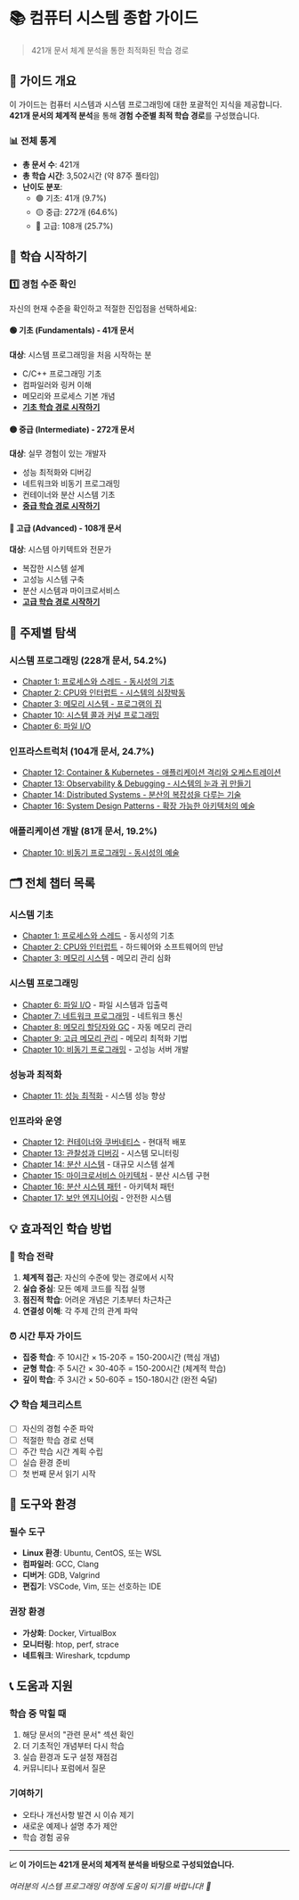 # 📚 컴퓨터 시스템 종합 가이드

> 421개 문서 체계 분석을 통한 최적화된 학습 경로

## 🎯 가이드 개요

이 가이드는 컴퓨터 시스템과 시스템 프로그래밍에 대한 포괄적인 지식을 제공합니다.
**421개 문서의 체계적 분석**을 통해 **경험 수준별 최적 학습 경로**를 구성했습니다.

### 📊 전체 통계

- **총 문서 수**: 421개
- **총 학습 시간**: 3,502시간 (약 87주 풀타임)
- **난이도 분포**:
  - 🟢 기초: 41개 (9.7%)
  - 🟡 중급: 272개 (64.6%)
  - 🔴 고급: 108개 (25.7%)

## 🚀 학습 시작하기

### 1️⃣ 경험 수준 확인

자신의 현재 수준을 확인하고 적절한 진입점을 선택하세요:

#### 🟢 기초 (Fundamentals) - 41개 문서

**대상**: 시스템 프로그래밍을 처음 시작하는 분

- C/C++ 프로그래밍 기초
- 컴파일러와 링커 이해
- 메모리와 프로세스 기본 개념
- **[기초 학습 경로 시작하기](./learning-paths/fundamentals/)**

#### 🟡 중급 (Intermediate) - 272개 문서  

**대상**: 실무 경험이 있는 개발자

- 성능 최적화와 디버깅
- 네트워크와 비동기 프로그래밍
- 컨테이너와 분산 시스템 기초
- **[중급 학습 경로 시작하기](./learning-paths/intermediate/)**

#### 🔴 고급 (Advanced) - 108개 문서

**대상**: 시스템 아키텍트와 전문가

- 복잡한 시스템 설계
- 고성능 시스템 구축
- 분산 시스템과 마이크로서비스
- **[고급 학습 경로 시작하기](./learning-paths/advanced/)**

## 📖 주제별 탐색

### 시스템 프로그래밍 (228개 문서, 54.2%)

- [Chapter 1: 프로세스와 스레드 - 동시성의 기초](./chapter-01-process-thread/)
- [Chapter 2: CPU와 인터럽트 - 시스템의 심장박동](./chapter-02-cpu-interrupt/)
- [Chapter 3: 메모리 시스템 - 프로그램의 집](./chapter-03-memory-system/)
- [Chapter 10: 시스템 콜과 커널 프로그래밍](./chapter-10-syscall-kernel/)
- [Chapter 6: 파일 I/O](./chapter-06-file-io/)

### 인프라스트럭처 (104개 문서, 24.7%)

- [Chapter 12: Container & Kubernetes - 애플리케이션 격리와 오케스트레이션](./chapter-12-container-kubernetes/)
- [Chapter 13: Observability & Debugging - 시스템의 눈과 귀 만들기](./chapter-13-observability-debugging/)
- [Chapter 14: Distributed Systems - 분산의 복잡성을 다루는 기술](./chapter-14-distributed-systems/)
- [Chapter 16: System Design Patterns - 확장 가능한 아키텍처의 예술](./chapter-16-system-design-patterns/)

### 애플리케이션 개발 (81개 문서, 19.2%)

- [Chapter 10: 비동기 프로그래밍 - 동시성의 예술](./chapter-10-async-programming/)

## 🗂️ 전체 챕터 목록

### 시스템 기초

- [Chapter 1: 프로세스와 스레드](./chapter-01-process-thread/) - 동시성의 기초
- [Chapter 2: CPU와 인터럽트](./chapter-02-cpu-interrupt/) - 하드웨어와 소프트웨어의 만남  
- [Chapter 3: 메모리 시스템](./chapter-03-memory-system/) - 메모리 관리 심화

### 시스템 프로그래밍

- [Chapter 6: 파일 I/O](./chapter-06-file-io/) - 파일 시스템과 입출력
- [Chapter 7: 네트워크 프로그래밍](./chapter-07-network-programming/) - 네트워크 통신
- [Chapter 8: 메모리 할당자와 GC](./chapter-08-memory-allocator-gc/) - 자동 메모리 관리
- [Chapter 9: 고급 메모리 관리](./chapter-09-advanced-memory-management/) - 메모리 최적화 기법
- [Chapter 10: 비동기 프로그래밍](./chapter-10-async-programming/) - 고성능 서버 개발

### 성능과 최적화

- [Chapter 11: 성능 최적화](./chapter-11-performance-optimization/) - 시스템 성능 향상

### 인프라와 운영

- [Chapter 12: 컨테이너와 쿠버네티스](./chapter-12-container-kubernetes/) - 현대적 배포
- [Chapter 13: 관찰성과 디버깅](./chapter-13-observability-debugging/) - 시스템 모니터링
- [Chapter 14: 분산 시스템](./chapter-14-distributed-systems/) - 대규모 시스템 설계
- [Chapter 15: 마이크로서비스 아키텍처](./chapter-15-microservices-architecture/) - 분산 시스템 구현
- [Chapter 16: 분산 시스템 패턴](./chapter-16-distributed-system-patterns/) - 아키텍처 패턴
- [Chapter 17: 보안 엔지니어링](./chapter-17-security-engineering/) - 안전한 시스템

## 💡 효과적인 학습 방법

### 🎯 학습 전략

1. **체계적 접근**: 자신의 수준에 맞는 경로에서 시작
2. **실습 중심**: 모든 예제 코드를 직접 실행
3. **점진적 학습**: 어려운 개념은 기초부터 차근차근
4. **연결성 이해**: 각 주제 간의 관계 파악

### ⏰ 시간 투자 가이드

- **집중 학습**: 주 10시간 × 15-20주 = 150-200시간 (핵심 개념)
- **균형 학습**: 주 5시간 × 30-40주 = 150-200시간 (체계적 학습)  
- **깊이 학습**: 주 3시간 × 50-60주 = 150-180시간 (완전 숙달)

### 📋 학습 체크리스트

- [ ] 자신의 경험 수준 파악
- [ ] 적절한 학습 경로 선택
- [ ] 주간 학습 시간 계획 수립
- [ ] 실습 환경 준비
- [ ] 첫 번째 문서 읽기 시작

## 🔧 도구와 환경

### 필수 도구

- **Linux 환경**: Ubuntu, CentOS, 또는 WSL
- **컴파일러**: GCC, Clang
- **디버거**: GDB, Valgrind
- **편집기**: VSCode, Vim, 또는 선호하는 IDE

### 권장 환경

- **가상화**: Docker, VirtualBox
- **모니터링**: htop, perf, strace
- **네트워크**: Wireshark, tcpdump

## 📞 도움과 지원

### 학습 중 막힐 때

1. 해당 문서의 "관련 문서" 섹션 확인
2. 더 기초적인 개념부터 다시 학습
3. 실습 환경과 도구 설정 재점검
4. 커뮤니티나 포럼에서 질문

### 기여하기

- 오타나 개선사항 발견 시 이슈 제기
- 새로운 예제나 설명 추가 제안
- 학습 경험 공유

---

**📈 이 가이드는 421개 문서의 체계적 분석을 바탕으로 구성되었습니다.**

*여러분의 시스템 프로그래밍 여정에 도움이 되기를 바랍니다! 🚀*

